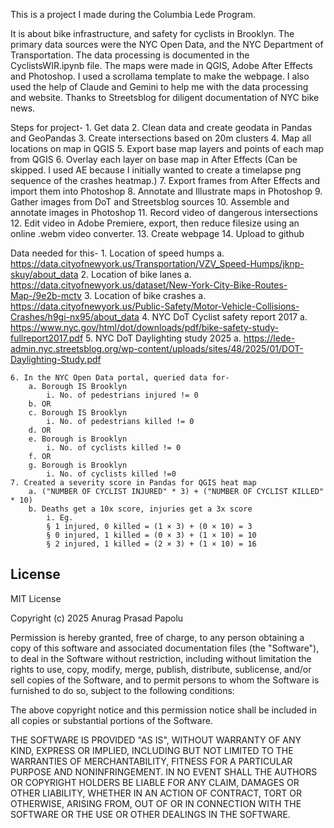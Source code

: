 This is a project I made during the Columbia Lede Program.

It is about bike infrastructure, and safety for cyclists in Brooklyn.
The primary data sources were the NYC Open Data, and the NYC Department of Transportation.
The data processing is documented in the CyclistsWIR.ipynb file.
The maps were made in QGIS, Adobe After Effects and Photoshop.
I used a scrollama template to make the webpage.
I also used the help of Claude and Gemini to help me with the data processing and website.
Thanks to Streetsblog for diligent documentation of NYC bike news.

Steps for project-
	1. Get data
	2. Clean data and create geodata in Pandas and GeoPandas
	3. Create intersections based on 20m clusters
	4. Map all locations on map in QGIS
	5. Export base map layers and points of each map from QGIS
	6. Overlay each layer on base map in After Effects (Can be skipped. I used AE because I initially wanted to create a timelapse png sequence of the crashes heatmap.)
	7. Export frames from After Effects and import them into Photoshop
	8. Annotate and Illustrate maps in Photoshop
	9. Gather images from DoT and Streetsblog sources
	10. Assemble and annotate images in Photoshop
	11. Record video of dangerous intersections
	12. Edit video in Adobe Premiere, export, then reduce filesize using an online .webm video converter.
	13. Create webpage
	14. Upload to github

Data needed for this- 
	1. Location of speed humps
		a. https://data.cityofnewyork.us/Transportation/VZV_Speed-Humps/jknp-skuy/about_data
	2. Location of bike lanes
		a. https://data.cityofnewyork.us/dataset/New-York-City-Bike-Routes-Map-/9e2b-mctv
	3. Location  of bike crashes
		a. https://data.cityofnewyork.us/Public-Safety/Motor-Vehicle-Collisions-Crashes/h9gi-nx95/about_data
	4. NYC DoT Cyclist safety report 2017
		a. https://www.nyc.gov/html/dot/downloads/pdf/bike-safety-study-fullreport2017.pdf
	5. NYC DoT Daylighting study 2025
		a. https://lede-admin.nyc.streetsblog.org/wp-content/uploads/sites/48/2025/01/DOT-Daylighting-Study.pdf
	
	6. In the NYC Open Data portal, queried data for-
		a. Borough IS Brooklyn
			i. No. of pedestrians injured != 0
		b. OR
		c. Borough IS Brooklyn
			i. No. of pedestrians killed != 0
		d. OR
		e. Borough is Brooklyn
			i. No. of cyclists killed != 0
		f. OR
		g. Borough is Brooklyn
			i. No. of cyclists killed !=0
	7. Created a severity score in Pandas for QGIS heat map
		a. ("NUMBER OF CYCLIST INJURED" * 3) + ("NUMBER OF CYCLIST KILLED" * 10)
		b. Deaths get a 10x score, injuries get a 3x score
			i. Eg. 
			§ 1 injured, 0 killed = (1 × 3) + (0 × 10) = 3
			§ 0 injured, 1 killed = (0 × 3) + (1 × 10) = 10
			§ 2 injured, 1 killed = (2 × 3) + (1 × 10) = 16




## License

MIT License

Copyright (c) 2025 Anurag Prasad Papolu

Permission is hereby granted, free of charge, to any person obtaining a copy of
this software and associated documentation files (the "Software"), to deal in
the Software without restriction, including without limitation the rights to
use, copy, modify, merge, publish, distribute, sublicense, and/or sell copies of
the Software, and to permit persons to whom the Software is furnished to do so,
subject to the following conditions:

The above copyright notice and this permission notice shall be included in all
copies or substantial portions of the Software.

THE SOFTWARE IS PROVIDED "AS IS", WITHOUT WARRANTY OF ANY KIND, EXPRESS OR
IMPLIED, INCLUDING BUT NOT LIMITED TO THE WARRANTIES OF MERCHANTABILITY, FITNESS
FOR A PARTICULAR PURPOSE AND NONINFRINGEMENT. IN NO EVENT SHALL THE AUTHORS OR
COPYRIGHT HOLDERS BE LIABLE FOR ANY CLAIM, DAMAGES OR OTHER LIABILITY, WHETHER
IN AN ACTION OF CONTRACT, TORT OR OTHERWISE, ARISING FROM, OUT OF OR IN
CONNECTION WITH THE SOFTWARE OR THE USE OR OTHER DEALINGS IN THE SOFTWARE.
